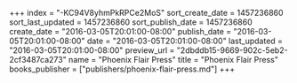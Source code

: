 +++
index = "-KC94V8yhmPkRPCe2MoS"
sort_create_date = 1457236860
sort_last_updated = 1457236860
sort_publish_date = 1457236860
create_date = "2016-03-05T20:01:00-08:00"
publish_date = "2016-03-05T20:01:00-08:00"
date = "2016-03-05T20:01:00-08:00"
last_updated = "2016-03-05T20:01:00-08:00"
preview_url = "2dbddb15-9669-902c-5eb2-2cf3487ca273"
name = "Phoenix Flair Press"
title = "Phoenix Flair Press"
books_publisher = ["publishers/phoenix-flair-press.md"]
+++
